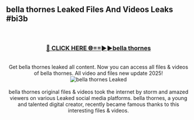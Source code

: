 ## bella thornes Leaked Files And Videos Leaks #bi3b
<br>
<div align="center">
<h3><a href="https://watchclip.my.id/bella thornes" rel="nofollow">🔴 CLICK HERE 🌐==►►bella thornes</a></h3>
<br>
Get bella thornes leaked all content. Now you can access all files & videos of bella thornes. All video and files new update 2025!
<br>
<a href="https://watchclip.my.id/bella thornes" rel="nofollow" data-target="animated-image.originalLink"><img src="https://i.ibb.co.com/WyWwxjT/player-gif2.gif" alt="bella thornes Leaked" style="max-width: 100%; display: inline-block;" data-target="animated-image.originalImage"></a>
<br><br>
bella thornes original files & videos took the internet by storm and amazed viewers on various Leaked social media platforms. bella thornes, a young and talented digital creator, recently became famous thanks to this interesting files & videos.
</div>
<br>